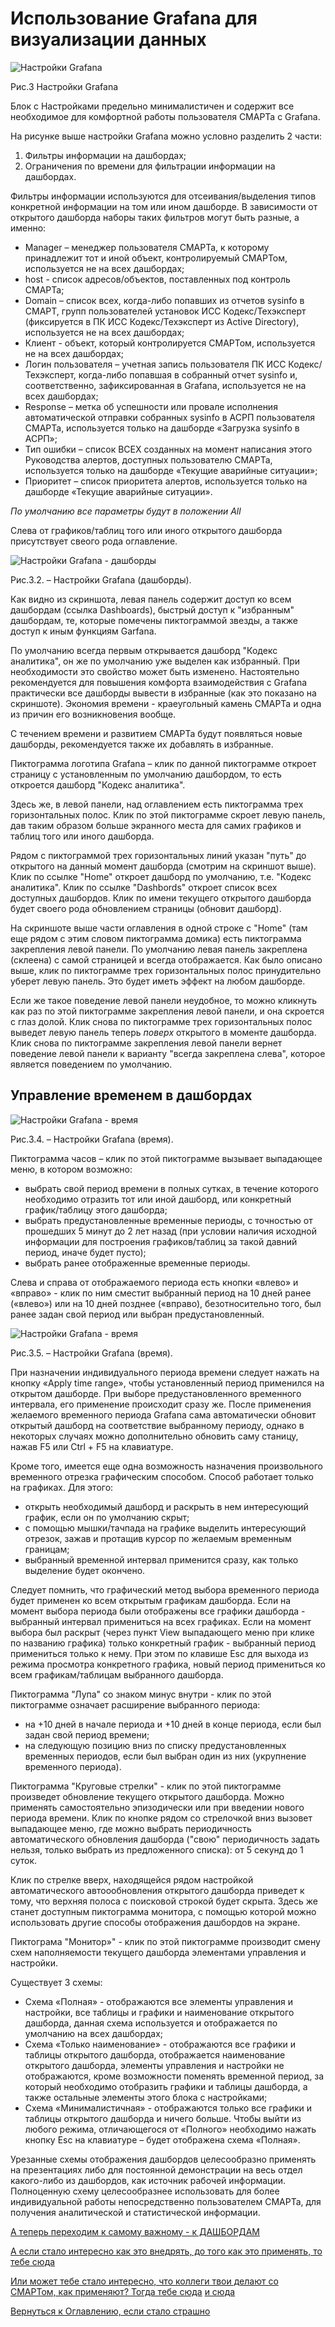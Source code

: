 # Использование Grafana для визуализации данных

![Настройки Grafana](img/smart-settings/01-edited-top-2.png "Настройки Grafana")

Рис.3 Настройки Grafana

Блок с Настройками предельно минималистичен и содержит все необходимое для комфортной работы пользователя СМАРТа с Grafana.

На рисунке выше настройки Grafana можно условно разделить 2 части:
1. Фильтры информации на дашбордах;
2. Ограничения по времени для фильтрации информации на дашбордах.

Фильтры информации используются для отсеивания/выделения типов конкретной информации на том или ином дашборде.
В зависимости от открытого дашборда наборы таких фильтров могут быть разные, а именно:
- Manager – менеджер пользователя СМАРТа, к которому принадлежит тот и иной объект, контролируемый СМАРТом, используется 
не на всех дашбордах;
- host - список адресов/объектов, поставленных под контроль СМАРТа;
- Domain – список всех, когда-либо попавших из отчетов sysinfo в СМАРТ, групп пользователей установок ИСС Кодекс/Техэксперт 
(фиксируется в ПК ИСС Кодекс/Техэксперт из Active Directory), используется не на всех дашбордах;
- Клиент - объект, который контролируется СМАРТом, используется не на всех дашбордах;
- Логин пользователя – учетная запись пользователя ПК ИСС Кодекс/Техэксперт, когда-либо попавшая в собранный отчет 
sysinfo и, соответственно, зафиксированная в Grafana, используется не на всех дашбордах;
- Response – метка об успешности или провале исполнения автоматической отправки собранных sysinfo в АСРП пользователя 
СМАРТа, используется только на дашборде «Загрузка sysinfo в АСРП»;
- Тип ошибки – список ВСЕХ созданных на момент написания этого Руководства алертов, доступных пользователю СМАРТа, 
используется только на дашборде «Текущие аварийные ситуации»;
- Приоритет – список приоритета алертов, используется только на дашборде «Текущие аварийные ситуации».

_По умолчанию все параметры будут в положении All_

Слева от графиков/таблиц того или иного открытого дашборда присутствует свеого рода оглавление.

![Настройки Grafana - дашборды](img/smart-settings/dashboards.png "Настройки Grafana - дашборды")

Рис.3.2. – Настройки Grafana (дашборды).

Как видно из скриншота, левая панель содержит доступ ко всем дашбордам (ссылка Dashboards), быстрый доступ к "избранным" дашбордам,
те, которые помечены пиктограммой звезды, а также доступ к иным функциям Garfana.

По умолчанию всегда первым открывается дашборд "Кодекс аналитика", он же по умолчанию уже выделен как избранный.
При необходимости это свойство может быть изменено.
Настоятельно рекомендуется для повышения комфорта взаимодействия с Grafana практически все дашборды вывести в избранные 
(как это показано на скриншоте).
Экономия времени - краеугольный камень СМАРТа и одна из причин его возникновения вообще.

С течением времени и развитием СМАРТа будут появляться новые дашборды, рекомендуется также их добавлять в избранные.

Пиктограмма логотипа Grafana – клик по данной пиктограмме откроет страницу с установленным по умолчанию дашбордом, 
то есть откроется дашборд "Кодекс аналитика".

Здесь же, в левой панели, над оглавлением есть пиктограмма трех горизонтальных полос. Клик по этой пиктограмме скроет левую панель,
дав таким образом больше экранного места для самих графиков и таблиц того или иного дашборда.

Рядом с пиктограммой трех горизонтальных линий указан "путь" до открытого на данный момент дашборда (смотрим на скриншот выше).
Клик по ссылке "Home" откроет дашборд по умолчанию, т.е. "Кодекс аналитика".
Клик по ссылке "Dashbords" откроет список всех доступных дашбордов.
Клик по имени текущего открытого дашборда будет своего рода обновлением страницы (обновит дашборд).

На скриншоте выше части оглавления в одной строке с "Home" (там еще рядом с этим словом пиктограмма домика) есть пиктограмма закрепления 
левой панели. По умолчанию левая панель закреплена (склеена) с самой страницей и всегда отображается.
Как было описано выше, клик по пиктограмме трех горизонтальных полос принудительно уберет левую панель. Это будет иметь
эффект на любом дашборде.

Если же такое поведение левой панели неудобное, то можно кликнуть как раз по этой пиктограмме закрепления левой панели, и она
скроется с глаз долой. Клик снова по пиктограмме трех горизонтальных полос выведет левую панель теперь _*поверх*_ 
открытого в моменте дашборда.
Клик снова по пиктограмме закрепления левой панели вернет поведение левой панели к варианту "всегда закреплена слева",
которое является поведением по умолчанию.

## Управление временем в дашбордах

![Настройки Grafana - время](img/smart-settings/time.png "Настройки Grafana - время")

Рис.3.4. – Настройки Grafana (время).

Пиктограмма часов – клик по этой пиктограмме вызывает выпадающее меню, в котором возможно:
- выбрать свой период времени в полных сутках, в течение которого необходимо отразить тот или иной дашборд, или 
конкретный график/таблицу этого дашборда;
- выбрать предустановленные временные периоды, с точностью от прошедших 5 минут до 2 лет назад (при условии наличия исходной
информации для построения графиков/таблиц за такой давний период, иначе будет пусто);
- выбрать ранее отображенные временные периоды.

Слева и справа от отображаемого периода есть кнопки «влево» и «вправо» - клик по ним сместит выбранный период на 10 дней 
ранее («влево») или на 10 дней позднее («вправо), безотносительно того, был ранее задан свой период или выбран предустановленный.

![Настройки Grafana - время](img/smart-settings/time-2.png "Настройки Grafana - время") 

Рис.3.5. – Настройки Grafana (время).

При назначении индивидуального периода времени следует нажать на кнопку «Apply time range», чтобы установленный период 
применился на открытом дашборде. 
При выборе предустановленного временного интервала, его применение происходит сразу же.
После применения желаемого временного периода Grafana сама автоматически обновит открытый дашборд на соответствие 
выбранному периоду, однако в некоторых случаях можно дополнительно обновить саму станицу, нажав F5 или Ctrl + F5 на клавиатуре.

Кроме того, имеется еще одна возможность назначения произвольного временного отрезка графическим способом. 
Способ работает только на графиках. 
Для этого:
- открыть необходимый дашборд и раскрыть в нем интересующий график, если он по умолчанию скрыт;
- с помощью мышки/тачпада на графике выделить интересующий отрезок, зажав и протащив курсор по желаемым временным границам;
- выбранный временной интервал применится сразу, как только выделение будет окончено.

Следует помнить, что графический метод выбора временного периода будет применен ко всем открытым графикам дашборда.
Если на момент выбора периода были отображены все графики дашборда - выбранный интервал примениться на всех графиках.
Если на момент выбора был раскрыт (через пункт View выпадающего меню при клике по названию графика) только конкретный 
график - выбранный период примениться только к нему.
При этом по клавише Esc для выхода из режима просмотра конкретного графика, новый период примениться ко всем 
графикам/таблицам выбранного дашборда.

Пиктограмма "Лупа" со знаком минус внутри - клик по этой пиктограмме означает расширение выбранного периода:
- на +10 дней в начале периода и +10 дней в конце периода, если был задан свой период времени;
- на следующую позицию вниз по списку предустановленных временных периодов, если был выбран один из них (укрупнение временного периода).

Пиктограмма "Круговые стрелки" - клик по этой пиктограмме произведет обновление текущего открытого дашборда. 
Можно применять самостоятельно эпизодически или при введении нового периода времени. 
Клик по кнопке рядом со стрелочкой вниз вызовет выпадающее меню, где можно выбрать периодичность автоматического обновления 
дашборда ("свою" периодичность задать нельзя, только выбрать из предложенного списка): от 5 секунд до 1 суток.

Клик по стрелке вверх, находящейся рядом настройкой автоматического автоообновления открытого дашборда приведет к тому, что
верхняя полоса с поисковой строкой будет скрыта.
Здесь же станет доступным пиктограмма монитора, с помощью которой можно использовать другие способы отображения дашбордов на экране.

Пиктограма "Монитор»" - клик по этой пиктограмме производит смену схем наполняемости текущего дашборда элементами управления и настройки. 

Существует 3 схемы:
- Схема «Полная» - отображаются все элементы управления и настройки, все таблицы и графики и наименование открытого дашборда, 
данная схема используется и отображается по умолчанию на всех дашбордах;
- Схема «Только наименование» - отображаются все графики и таблицы открытого дашборда, отображается наименование открытого 
дашборда, элементы управления и настройки не отображаются, кроме возможности поменять временной период, за который необходимо 
отобразить графики и таблицы дашборда, а также остальные элементы этого блока с настройками;
- Схема «Минималистичная» - отображаются только все графики и таблицы открытого дашборда и ничего больше.
Чтобы выйти из любого режима, отличающегося от «Полного» необходимо нажать кнопку Esc на клавиатуре – будет отображена схема «Полная».

Урезанные схемы отображения дашбордов целесообразно применять на презентациях либо для постоянной демонстрации на весь 
отдел какого-либо из дашбордов, как источник рабочей информации. 
Полноценную схему целесообразнее использовать для более индивидуальной работы непосредственно пользователем СМАРТа, 
для получения аналитической и статистической информации.

[А теперь переходим к самому важному - к ДАШБОРДАМ](060-dashboards.md)

[А если стало интересно как это внедрять, до того как это применять, то тебе сюда](050-intro-smartuload-smartstatus.md)

[Или может тебе стало интересно, что коллеги твои делают со СМАРТом, как применяют? Тогда тебе сюда](100-smart-real-cases-1.md)
[и сюда](000-fuckups.md)

[Вернуться к Оглавлению, если стало страшно](Readme.md)